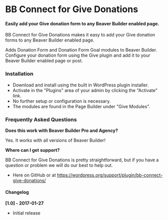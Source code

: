 # BB Connect for Give Donations

#### Easily add your Give donation form to any Beaver Builder enabled page.

BB Connect for Give Donations makes it easy to add your Give donation forms to any Beaver Builder enabled page.

Adds Donation Form and Donation Form Goal modules to Beaver Builder. Configure your donation form using the Give plugin and add it to your Beaver Builder enabled page or post.

### Installation

* Download and install using the built in WordPress plugin installer.
* Activate in the "Plugins" area of your admin by clicking the "Activate" link.
* No further setup or configuration is necessary.
* The modules are found in the Page Builder under "Give Modules".

### Frequently Asked Questions

**Does this work with Beaver Builder Pro and Agency?**

Yes. It works with all versions of Beaver Builder!

**Where can I get support?**

BB Connect for Give Donations is pretty straightforward, but if you have a question or problem we will do our best to help out.

* Here on GitHub or at https://wordpress.org/support/plugin/bb-connect-give-donations/

#### Changelog

**[1.0] - 2017-01-27**
* Initial release

